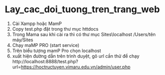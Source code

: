 # Lay_cac_doi_tuong_tren_trang_web
1) Cài Xampp hoặc MamP  
2) Copy test.php đặt trong thư mục httdocs 
3) Trong Mama sau khi cài ra thì có thư mục Sites\localhost
/Users/tên máy/Sites
4) Chạy maMP PRO (start service)
5) Trên biểu tượng mamP Pro chọn localhost
6) xuất hiện đường dẫn trên trình duyệt, gõ url cần thử để chạy 
http://localhost:8888/test.php?url=https://hoctructuyen.vimaru.edu.vn/admin/user.php 

